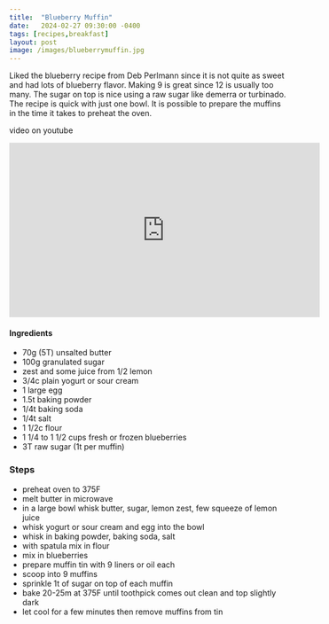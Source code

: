 ```yaml
---
title:  "Blueberry Muffin"
date:   2024-02-27 09:30:00 -0400
tags: [recipes,breakfast]
layout: post
image: /images/blueberrymuffin.jpg
---
```


Liked the blueberry recipe from Deb Perlmann since it is not quite as sweet and had lots of blueberry flavor.  Making 9 is great since 12 is usually
too many.  The sugar on top is nice using a raw sugar like demerra or turbinado. The recipe is quick with just one bowl.  It is possible to prepare
the muffins in the time it takes to preheat the oven.

video on youtube
<iframe width="560" height="315" src="https://www.youtube.com/embed/LdQ6apDaM6I" title="YouTube video player" frameborder="0" allow="accelerometer; autoplay; clipboard-write; encrypted-media; gyroscope; picture-in-picture; web-share" allowfullscreen></iframe>

#### Ingredients
- 70g (5T) unsalted butter
- 100g granulated sugar
- zest and some juice from 1/2 lemon
- 3/4c  plain yogurt or sour cream
- 1 large egg
- 1.5t baking powder
- 1/4t baking soda
- 1/4t salt
- 1 1/2c flour
- 1 1/4 to 1 1/2 cups fresh or frozen blueberries
- 3T raw sugar (1t per muffin)

### Steps
- preheat oven to 375F
- melt butter in microwave
- in a large bowl whisk butter, sugar, lemon zest, few squeeze of lemon juice
- whisk yogurt or sour cream and egg into the bowl
- whisk in baking powder, baking soda, salt
- with spatula mix in flour
- mix in blueberries
- prepare muffin tin with 9 liners or oil each
- scoop into 9 muffins
- sprinkle 1t of sugar on top of each muffin
- bake 20-25m at 375F until toothpick comes out clean and top slightly dark
- let cool for a few minutes then remove muffins from tin

